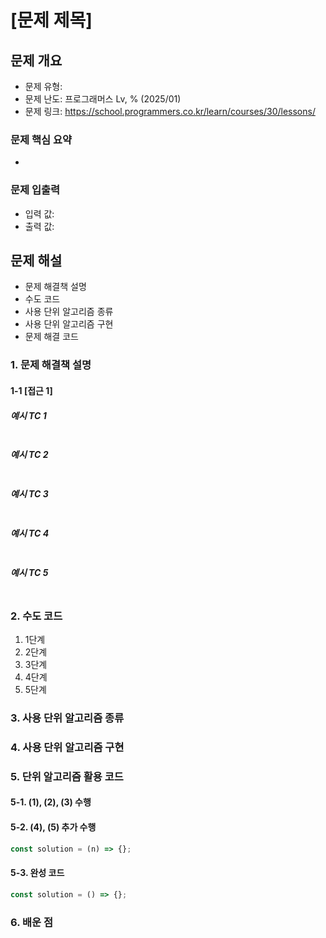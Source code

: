 # [문제 제목]

## 문제 개요

-   문제 유형:
-   문제 난도: 프로그래머스 Lv, % (2025/01)
-   문제 링크: https://school.programmers.co.kr/learn/courses/30/lessons/

### 문제 핵심 요약

-

### 문제 입출력

-   입력 값:
-   출력 값:

## 문제 해설

-   문제 해결책 설명
-   수도 코드
-   사용 단위 알고리즘 종류
-   사용 단위 알고리즘 구현
-   문제 해결 코드

### 1. 문제 해결책 설명

#### 1-1 [접근 1]

##### 예시 TC 1

```text

```

##### 예시 TC 2

```text

```

##### 예시 TC 3

```text

```

##### 예시 TC 4

```text

```

##### 예시 TC 5

```text

```

### 2. 수도 코드

1. 1단계
2. 2단계
3. 3단계
4. 4단계
5. 5단계

### 3. 사용 단위 알고리즘 종류

### 4. 사용 단위 알고리즘 구현

### 5. 단위 알고리즘 활용 코드

#### 5-1. (1), (2), (3) 수행

#### 5-2. (4), (5) 추가 수행

```js
const solution = (n) => {};
```

#### 5-3. 완성 코드

```js
const solution = () => {};
```

### 6. 배운 점
